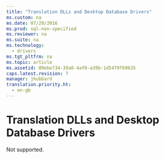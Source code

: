 ```yaml
---
title: "Translation DLLs and Desktop Database Drivers"
ms.custom: na
ms.date: 07/29/2016
ms.prod: sql-non-specified
ms.reviewer: na
ms.suite: na
ms.technology: 
  - drivers
ms.tgt_pltfrm: na
ms.topic: article
ms.assetid: 09ebe734-39a0-4af0-a39b-1d5479f69635
caps.latest.revision: 7
manager: jhubbard
translation.priority.ht: 
  - en-gb
---
```

# Translation DLLs and Desktop Database Drivers
Not supported.